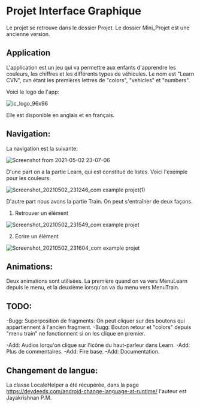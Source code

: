 # Projet Interface Graphique

Le projet se retrouve dans le dossier Projet. Le dossier Mini_Projet est une ancienne version.

## Application

L'application est un jeu qui va permettre aux enfants d'apprendre les couleurs, les chiffres et les différents types de véhicules. Le nom est "Learn CVN", cvn étant les premières lettres de "colors", "vehicles" et "numbers". 

Voici le logo de l'app:

![ic_logo_96x96](https://user-images.githubusercontent.com/48416661/109680177-8dcb3c80-7b7c-11eb-8216-c2f6f03160e8.png)

Elle est disponible en anglais et en français.


## Navigation:

La navigation est la suivante:

![Screenshot from 2021-05-02 23-07-06](https://user-images.githubusercontent.com/48416661/116827824-6bb16300-ab9b-11eb-9528-bf4c319f4280.png)

D'une part on a la partie Learn, qui est constitué de listes. Voici l'exemple pour les couleurs:

![Screenshot_20210502_231246_com example projet(1)](https://user-images.githubusercontent.com/48416661/116828047-9c45cc80-ab9c-11eb-8611-b33c75f8f268.jpg)

D'autre part nous avons la partie Train. On peut s'entraîner de deux façons.

1) Retrouver un élément

![Screenshot_20210502_231549_com example projet](https://user-images.githubusercontent.com/48416661/116828026-791b1d00-ab9c-11eb-99df-dae7deb7d647.jpg)

2) Écrire un élément

![Screenshot_20210502_231604_com example projet](https://user-images.githubusercontent.com/48416661/116828033-833d1b80-ab9c-11eb-9765-5d7309c3e66e.jpg)


## Animations:

Deux animations sont utilisées. La première quand on va vers MenuLearn depuis le menu, et la deuxième lorsqu'on va du menu vers MenuTrain.


## TODO:

  -Bugg: Superposition de fragments: On peut cliquer sur des boutons qui appartiennent à l'ancien fragment.
  -Bugg: Bouton retour et "colors" depuis "menu train" ne fonctionnent si on les clique en premier.
  
  -Add: Audios lorqu'on clique sur l'icône du haut-parleur dans Learn.
  -Add: Plus de commentaires.
  -Add: Fire base.
  -Add: Documentation.
  


## Changement de langue:

La classe LocaleHelper a été récupérée, dans la page https://devdeeds.com/android-change-language-at-runtime/ l'auteur est Jayakrishnan P.M.
